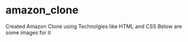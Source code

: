 # amazon_clone

Created Amazon Clone using Technolgies like HTML and CSS
Below are some images for it 

